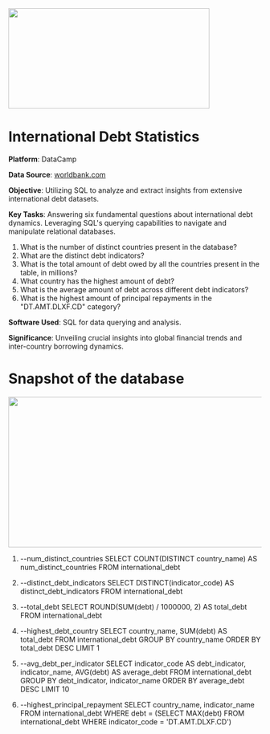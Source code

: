 <img src="https://github.com/Nowosied/International.Debt/assets/149282488/7fe97bbc-c549-4784-8d74-67680253b579" width="400" height="200">

# **International Debt Statistics** 

**Platform**: DataCamp

**Data Source**: [worldbank.com](https://www.worldbank.org)

**Objective**: Utilizing SQL to analyze and extract insights from extensive international debt datasets.

**Key Tasks**:
Answering six fundamental questions about international debt dynamics.
Leveraging SQL's querying capabilities to navigate and manipulate relational databases.

1. What is the number of distinct countries present in the database?
2. What are the distinct debt indicators?
3. What is the total amount of debt owed by all the countries present in the table, in millions?
4. What country has the highest amount of debt?
5. What is the average amount of debt across different debt indicators?
6. What is the highest amount of principal repayments in the "DT.AMT.DLXF.CD" category?


**Software Used**: SQL for data querying and analysis.

**Significance**: Unveiling crucial insights into global financial trends and inter-country borrowing dynamics.

# **Snapshot of the database**
<img src="https://github.com/Nowosied/International.Debt/assets/149282488/10d88ac7-0946-4275-9843-ddc46240bbbe" width="700" height="300">


1. --num_distinct_countries
SELECT COUNT(DISTINCT country_name) AS num_distinct_countries
FROM international_debt

2. --distinct_debt_indicators
SELECT DISTINCT(indicator_code) AS distinct_debt_indicators
FROM international_debt

3. --total_debt
SELECT ROUND(SUM(debt) / 1000000, 2) AS total_debt
FROM international_debt

4. --highest_debt_country
SELECT country_name, SUM(debt) AS total_debt
FROM international_debt
GROUP BY country_name
ORDER BY total_debt DESC
LIMIT 1

5. --avg_debt_per_indicator
SELECT indicator_code AS debt_indicator, indicator_name, AVG(debt) AS average_debt 
FROM international_debt 
GROUP BY debt_indicator, indicator_name
ORDER BY average_debt DESC
LIMIT 10

6. --highest_principal_repayment
SELECT country_name, indicator_name
FROM international_debt 
WHERE debt = (SELECT MAX(debt)
			  FROM international_debt
			 WHERE indicator_code = 'DT.AMT.DLXF.CD')








